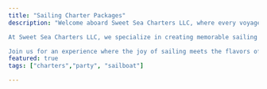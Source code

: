 ```yaml
---
title: "Sailing Charter Packages"
description: "Welcome aboard Sweet Sea Charters LLC, where every voyage is a blend of adventure, relaxation, and local flavor! I’m Captain Morgan, your guide to unforgettable sailing experiences. Partnering with Chef Crystal of Coastal Chef Services, we bring you a unique charter experience that combines exhilarating sailing with exquisite culinary delights.

At Sweet Sea Charters LLC, we specialize in creating memorable sailing trips tailored to your preferences. Whether you’re seeking a serene sunset sail, a thrilling day on the water, or a leisurely exploration of our beautiful coastline, our charters offer the perfect escape. Enjoy freshly prepared, locally sourced seafood by Chef Crystal while you sail, making each journey not just a trip, but a true taste of the region.

Join us for an experience where the joy of sailing meets the flavors of the sea and let us take you on a voyage you won’t soon forget.."
featured: true
tags: ["charters","party", "sailboat"]

---
```


